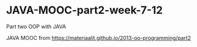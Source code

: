 # JAVA-MOOC-part2-week-7-12

  Part two OOP with JAVA 

  JAVA MOOC from https://materiaalit.github.io/2013-oo-programming/part2   

